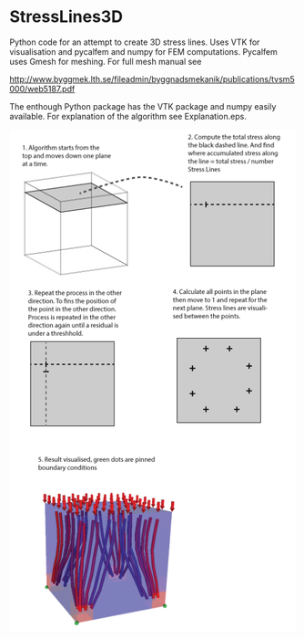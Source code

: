 # StressLines3D
Python code for an attempt to create 3D stress lines. Uses VTK for visualisation and pycalfem and numpy for FEM computations. Pycalfem uses Gmesh for meshing. For full mesh manual see

http://www.byggmek.lth.se/fileadmin/byggnadsmekanik/publications/tvsm5000/web5187.pdf


The enthough Python package has the VTK package and numpy easily available. For explanation of the algorithm see Explanation.eps.

![Algorithm explaned](Explanation.png "Algorithm explaned")